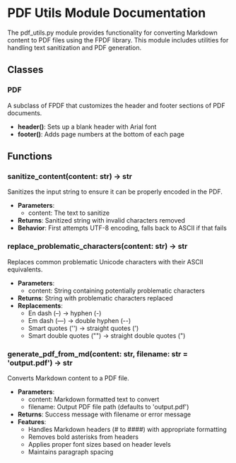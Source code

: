 # PDF Utils Module Documentation

The  pdf_utils.py  module provides functionality for converting Markdown content to PDF files using the FPDF library. This module includes utilities for handling text sanitization and PDF generation.

## Classes

### PDF

A subclass of  FPDF  that customizes the header and footer sections of PDF documents.

-   **header()**: Sets up a blank header with Arial font
-   **footer()**: Adds page numbers at the bottom of each page

## Functions

### sanitize_content(content: str) -> str

Sanitizes the input string to ensure it can be properly encoded in the PDF.

-   **Parameters**:
    -   content: The text to sanitize
-   **Returns**: Sanitized string with invalid characters removed
-   **Behavior**: First attempts UTF-8 encoding, falls back to ASCII if that fails

### replace_problematic_characters(content: str) -> str

Replaces common problematic Unicode characters with their ASCII equivalents.

-   **Parameters**:
    -   content: String containing potentially problematic characters
-   **Returns**: String with problematic characters replaced
-   **Replacements**:
    -   En dash (–) → hyphen (-)
    -   Em dash (—) → double hyphen (--)
    -   Smart quotes ('') → straight quotes (')
    -   Smart double quotes ("") → straight double quotes (")

### generate_pdf_from_md(content: str, filename: str = 'output.pdf') -> str

Converts Markdown content to a PDF file.

-   **Parameters**:
    -   content: Markdown formatted text to convert
    -   filename: Output PDF file path (defaults to 'output.pdf')
-   **Returns**: Success message with filename or error message
-   **Features**:
    -   Handles Markdown headers (# to ####) with appropriate formatting
    -   Removes bold asterisks from headers
    -   Applies proper font sizes based on header levels
    -   Maintains paragraph spacing